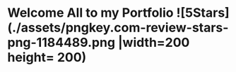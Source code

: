 # Welcome All to my Portfolio ![5Stars](./assets/pngkey.com-review-stars-png-1184489.png |width=200 height= 200)

##
